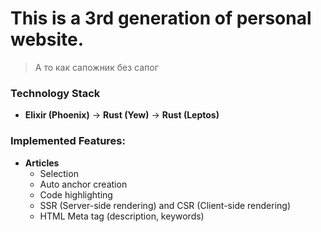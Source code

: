 # This is a 3rd generation of personal website.

> А то как сапожник без сапог

### Technology Stack
- **Elixir (Phoenix)** → **Rust (Yew)** → **Rust (Leptos)**

### Implemented Features:
- **Articles**
    - Selection
    - Auto anchor creation
    - Code highlighting
    - SSR (Server-side rendering) and CSR (Client-side rendering)
    - HTML Meta tag (description, keywords)
